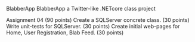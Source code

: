 BlabberApp
BlabberApp a Twitter-like .NETcore class project

Assignment 04 (90 points)
Create a SQLServer concrete class. (30 points)
Write unit-tests for SQLServer. (30 points)
Create initial web-pages for Home, User Registration, Blab Feed. (30 points)